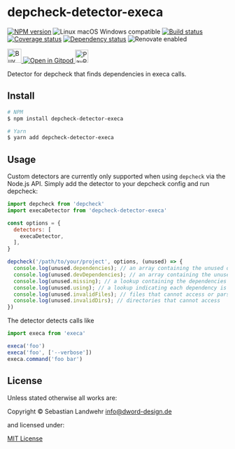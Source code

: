 <!-- TITLE/ -->
# depcheck-detector-execa
<!-- /TITLE -->

<!-- BADGES/ -->
[![NPM version](https://img.shields.io/npm/v/depcheck-detector-execa.svg)](https://npmjs.org/package/depcheck-detector-execa)
![Linux macOS Windows compatible](https://img.shields.io/badge/os-linux%20%7C%C2%A0macos%20%7C%C2%A0windows-blue)
[![Build status](https://img.shields.io/github/workflow/status/dword-design/depcheck-detector-execa/build)](https://github.com/dword-design/depcheck-detector-execa/actions)
[![Coverage status](https://img.shields.io/coveralls/dword-design/depcheck-detector-execa)](https://coveralls.io/github/dword-design/depcheck-detector-execa)
[![Dependency status](https://img.shields.io/david/dword-design/depcheck-detector-execa)](https://david-dm.org/dword-design/depcheck-detector-execa)
![Renovate enabled](https://img.shields.io/badge/renovate-enabled-brightgreen)

<a href="https://www.buymeacoffee.com/dword">
  <img
    src="https://www.buymeacoffee.com/assets/img/guidelines/download-assets-sm-2.svg"
    alt="Buy Me a Coffee"
    height="32"
  >
</a><a href="https://gitpod.io/#https://github.com/dword-design/depcheck-detector-execa">
  <img src="https://gitpod.io/button/open-in-gitpod.svg" alt="Open in Gitpod">
</a>
<a href="https://paypal.me/SebastianLandwehr">
  <img
    src="https://upload.wikimedia.org/wikipedia/commons/b/b5/PayPal.svg"
    alt="PayPal"
    height="30"
  >
</a>
<!-- /BADGES -->

<!-- DESCRIPTION/ -->
Detector for depcheck that finds dependencies in execa calls.
<!-- /DESCRIPTION -->

<!-- INSTALL/ -->
## Install

```bash
# NPM
$ npm install depcheck-detector-execa

# Yarn
$ yarn add depcheck-detector-execa
```
<!-- /INSTALL -->

## Usage

Custom detectors are currently only supported when using `depcheck` via the Node.js API. Simply add the detector to your depcheck config and run depcheck:

```js
import depcheck from 'depcheck'
import execaDetector from 'depcheck-detector-execa'

const options = {
  detectors: [
    execaDetector,
  ],
}

depcheck('/path/to/your/project', options, (unused) => {
  console.log(unused.dependencies); // an array containing the unused dependencies
  console.log(unused.devDependencies); // an array containing the unused devDependencies
  console.log(unused.missing); // a lookup containing the dependencies missing in `package.json` and where they are used
  console.log(unused.using); // a lookup indicating each dependency is used by which files
  console.log(unused.invalidFiles); // files that cannot access or parse
  console.log(unused.invalidDirs); // directories that cannot access
})
```

The detector detects calls like

```js
import execa from 'execa'

execa('foo')
execa('foo', ['--verbose'])
execa.command('foo bar')
```

<!-- LICENSE/ -->
## License

Unless stated otherwise all works are:

Copyright &copy; Sebastian Landwehr <info@dword-design.de>

and licensed under:

[MIT License](https://opensource.org/licenses/MIT)
<!-- /LICENSE -->
